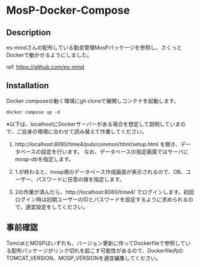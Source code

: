 # MosP-Docker-Compose


## Description

 es-mindさんの配布している勤怠管理MosPパッケージを参照し、さくっとDockerで動かせるようにしました。
 
 ref: https://github.com/es-mind 

## Installation

Docker composeの動く環境にgit cloneで展開しコンテナを起動します。

```
docker compose up -d
```

※以下は、localhostにDockerサーバーがある場合を想定して説明していまので、ご自身の環境に合わせて読み替えて作業してください。

1. http://localhost:8080/time4/pub/common/html/setup.html を開き、データベースの設定を行います。
なお、データベースの指定画面ではサーバにmosp-dbを指定します。

2. 1.が終わると、mosp用のデータベース作成画面が表示されるので、DB、ユーザー、パスワードに任意の値を指定します。

3. 2の作業が済んだら、http://localhost:8080/time4/ でログインします。初回ログイン時は初期ユーザーのIDとパスワードを設定するように求められるので、適宜設定をしてください。

## 事前確認

TomcatとMOSPはいずれも、バージョン更新に伴ってDockerfileで参照している配布パッケージがリンク切れを起こす可能性があるので、Dockerfile内のTOMCAT_VERSION、MOSP_VERSIONを適宜編集してください。
